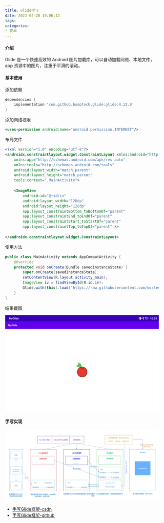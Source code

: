 ```yaml
---
title: Glide学习
date: 2023-04-28 19:06:13
tags:
categories:
- 安卓
---
```


#### 介绍

Glide 是一个快速高效的 Android 图片加载库，可以自动加载网络、本地文件，app 资源中的图片，注重于平滑的滚动。

#### 基本使用

添加依赖

```groovy
dependencies {
    implementation 'com.github.bumptech.glide:glide:4.12.0'
}
```

添加网络权限

```xml
<uses-permission android:name="android.permission.INTERNET"/>
```

布局文件

```xml
<?xml version="1.0" encoding="utf-8"?>
<androidx.constraintlayout.widget.ConstraintLayout xmlns:android="http://schemas.android.com/apk/res/android"
    xmlns:app="http://schemas.android.com/apk/res-auto"
    xmlns:tools="http://schemas.android.com/tools"
    android:layout_width="match_parent"
    android:layout_height="match_parent"
    tools:context=".MainActivity">

    <ImageView
        android:id="@+id/iv"
        android:layout_width="128dp"
        android:layout_height="128dp"
        app:layout_constraintBottom_toBottomOf="parent"
        app:layout_constraintEnd_toEndOf="parent"
        app:layout_constraintStart_toStartOf="parent"
        app:layout_constraintTop_toTopOf="parent" />

</androidx.constraintlayout.widget.ConstraintLayout>
```

使用方法

```java
public class MainActivity extends AppCompatActivity {
    @Override
    protected void onCreate(Bundle savedInstanceState) {
        super.onCreate(savedInstanceState);
        setContentView(R.layout.activity_main);
        ImageView iv = findViewById(R.id.iv);
        Glide.with(this).load("https://raw.githubusercontent.com/nosleepy/picture/master/img/fruit/apple.png").into(iv);
    }
}
```

结果截图

![](https://raw.githubusercontent.com/nosleepy/picture/main/img/glide_load_apple.png)

#### 手写实现

![](https://raw.githubusercontent.com/nosleepy/picture/master/img/glide_process.png)

+ [手写Glide框架-csdn](https://blog.csdn.net/tiangaopan/article/details/105316596)
+ [手写Glide框架-github](https://github.com/tianyalu/NeGlide2)
